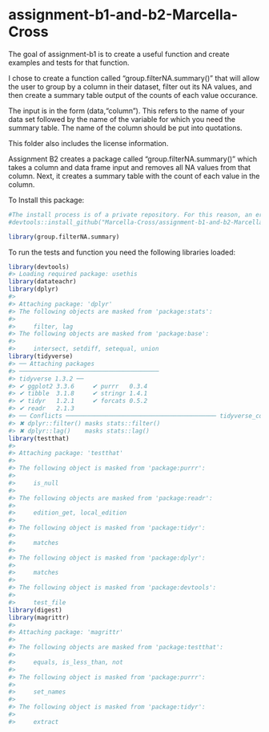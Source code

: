 
<!-- README.md is generated from README.Rmd. Please edit that file -->

# assignment-b1-and-b2-Marcella-Cross

The goal of assignment-b1 is to create a useful function and create
examples and tests for that function.

I chose to create a function called “group.filterNA.summary()” that will
allow the user to group by a column in their dataset, filter out its NA
values, and then create a summary table output of the counts of each
value occurance.

The input is in the form (data,“column”). This refers to the name of
your data set followed by the name of the variable for which you need
the summary table. The name of the column should be put into quotations.

This folder also includes the license information.

Assignment B2 creates a package called “group.filterNA.summary()” which
takes a column and data frame input and removes all NA values from that
column. Next, it creates a summary table with the count of each value in
the column.

To Install this package:

``` r
#The install process is of a private repository. For this reason, an error occurs. To still demonstrate the code, I have included it below as a comment:
#devtools::install_github("Marcella-Cross/assignment-b1-and-b2-Marcella-Cross")

library(group.filterNA.summary)
```

To run the tests and function you need the following libraries loaded:

``` r
library(devtools)
#> Loading required package: usethis
library(datateachr)
library(dplyr)
#> 
#> Attaching package: 'dplyr'
#> The following objects are masked from 'package:stats':
#> 
#>     filter, lag
#> The following objects are masked from 'package:base':
#> 
#>     intersect, setdiff, setequal, union
library(tidyverse)
#> ── Attaching packages
#> ───────────────────────────────────────
#> tidyverse 1.3.2 ──
#> ✔ ggplot2 3.3.6     ✔ purrr   0.3.4
#> ✔ tibble  3.1.8     ✔ stringr 1.4.1
#> ✔ tidyr   1.2.1     ✔ forcats 0.5.2
#> ✔ readr   2.1.3     
#> ── Conflicts ────────────────────────────────────────── tidyverse_conflicts() ──
#> ✖ dplyr::filter() masks stats::filter()
#> ✖ dplyr::lag()    masks stats::lag()
library(testthat)
#> 
#> Attaching package: 'testthat'
#> 
#> The following object is masked from 'package:purrr':
#> 
#>     is_null
#> 
#> The following objects are masked from 'package:readr':
#> 
#>     edition_get, local_edition
#> 
#> The following object is masked from 'package:tidyr':
#> 
#>     matches
#> 
#> The following object is masked from 'package:dplyr':
#> 
#>     matches
#> 
#> The following object is masked from 'package:devtools':
#> 
#>     test_file
library(digest)
library(magrittr)
#> 
#> Attaching package: 'magrittr'
#> 
#> The following objects are masked from 'package:testthat':
#> 
#>     equals, is_less_than, not
#> 
#> The following object is masked from 'package:purrr':
#> 
#>     set_names
#> 
#> The following object is masked from 'package:tidyr':
#> 
#>     extract
```
